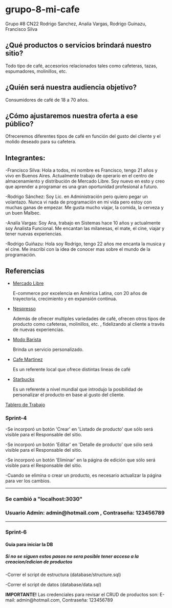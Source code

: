 # grupo-8-mi-cafe
Grupo #8 CN22 Rodrigo Sanchez, Analía Vargas, Rodrigo Guinazu, Francisco Silva

<h2> ¿Qué productos o servicios brindará nuestro sitio? </h2>
<p> Todo tipo de café, accesorios relacionados tales como cafeteras, tazas, espumadores, molinillos, etc. </p>


<h2> ¿Quién será nuestra audiencia objetivo? </h2>
<p> Consumidores de café de 18 a 70 años. </p>

<h2> ¿Cómo ajustaremos nuestra oferta a ese público? </h2>
<p> Ofreceremos diferentes tipos de café en función del gusto del cliente y el molido deseado para su cafetera. </p>

<h2>Integrantes:</h2>

-Francisco Silva: Hola a todos, mi nombre es Francisco, tengo 21 años y vivo en Buenos Aires. 
Actualmente trabajo de operario en el centro de almacenamiento y distribución de Mercado Libre.  Soy nuevo en esto y creo que aprender a programar es una gran oportunidad profesional a futuro.

-Rodrigo Sánchez: Soy Lic. en Administración pero quiero pegar un volantazo. Nunca vi nada de programación en mi vida pero estoy con muchas ganas de empezar. Me gusta mucho viajar, la comida, la cerveza y un buen Malbec.

-Analía Vargas: Soy Ana, trabajo en Sistemas hace 10 años y actualmente soy Analista Funcional. Me encantan las milanesas, el mate, el cine, viajar y tener nuevas experiencias.

-Rodrigo Guiñazu: Hola soy Rodrigo, tengo 22 años me encanta la musica y el cine. Me inscribí con la idea de conocer mas sobre el mundo de la programación.

<h2>Referencias</h2>
<ul>
  <li><a href="https://www.mercadolibre.com.ar/">Mercado Libre</a></li>
  <p> E-commerce por excelencia en América Latina, con 20 años de trayectoria, crecimiento y en expansión continua.</p>
  <li><a href="https://www.nespresso.com/ar/es/home">Nespresso</a></li>
    <p> Además de ofrecer multiples variedades de café, ofrecen otros tipos de producto como cafeteras, molinillos, etc. , fidelizando al cliente a través de nuevas experiencias. </p>
  <li><a href="https://modobarista.com/">Modo Barista</a></li>
    <p> Brinda un servicio personalizado.</p>
  <li><a href="https://www.cafemartinezonline.com.ar/">Cafe Martinez</a></li>
    <p> Es un referente local que ofrece distintas lineas de café </p>
  <li><a href="https://www.starbuck.com/">Starbucks</a></li>
    <p> Es un referente a nivel mundial que introdujo la posibilidad de personalizar el producto en base al gusto del cliente.</p>
</ul>

<a href="https://trello.com/b/AMU9cmgw/m%C3%AD-caf%C3%A9">Tablero de Trabajo</a>

<h3>Sprint-4</h3>
 <p> -Se incorporó un botón 'Crear' en 'Listado de producto' que sólo será visible para el Responsable del sitio. </p>
 <p> -Se incorporó un botón 'Editar' en 'Detalle de producto' que sólo será visible para el Responsable del sitio. </p>
 <p> -Se incorporó un botón 'Eliminar' en la página de edición que sólo será visible para el Responsable del sitio. </p>
 <p> -Cuando se elimina o crear un producto, es necesario actualizar la página para ver los cambios.  </p>
 
 -----
 <h3>Se cambió a "localhost:3030"</h3>
 <h3> Usuario Admin: admin@hotmail.com , Contraseña: 123456789 </h3>

 -----

 <h3>Sprint-6</h3>
  <h4>Guia para iniciar la DB</h4>
  <h5>Si no se siguen estos pasos no sera posible tener acceso a la creacion/edicion de productos</h5>
  <p> -Correr el script de estructura (database/structure.sql) </p>
  <p> -Correr el script de datos (database/data.sql) </p>
  <p> <strong>IMPORTANTE!</strong> Las credenciales para revisar el CRUD de productos son: E-mail: admin@hotmail.com,  Contraseña: 123456789</p>
 

